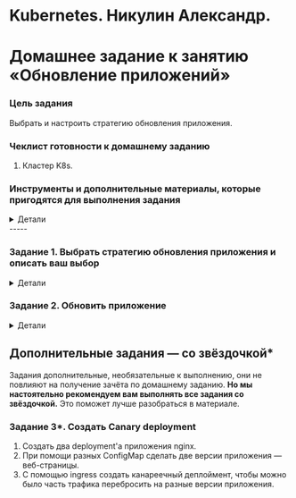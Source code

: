 # Kubernetes. Никулин Александр.
# Домашнее задание к занятию «Обновление приложений»

### Цель задания

Выбрать и настроить стратегию обновления приложения.

### Чеклист готовности к домашнему заданию

1. Кластер K8s.

### Инструменты и дополнительные материалы, которые пригодятся для выполнения задания
<details>
  <summary>Детали</summary>

1. [Документация Updating a Deployment](https://kubernetes.io/docs/concepts/workloads/controllers/deployment/#updating-a-deployment).
2. [Статья про стратегии обновлений](https://habr.com/ru/companies/flant/articles/471620/).
</details>
-----

### Задание 1. Выбрать стратегию обновления приложения и описать ваш выбор
<details>
  <summary>Детали</summary>

  1. Имеется приложение, состоящее из нескольких реплик, которое требуется обновить.
  2. Ресурсы, выделенные для приложения, ограничены, и нет возможности их увеличить.
  3. Запас по ресурсам в менее загруженный момент времени составляет 20%.
  4. Обновление мажорное, новые версии приложения не умеют работать со старыми.
  5. Вам нужно объяснить свой выбор стратегии обновления приложения.

  > Для описанных условий я рекомендую использовать стратегию Rolling Update. Эта стратегия обновления не требует значительных ресурсов и является стандартной. Поскольку ресурсы ограничены, важно использовать следующие параметры: \
  > \
  > **maxSurge: 20%** - Этот параметр позволяет запустить до 20% новых реплик приложения параллельно с текущими. Например, если у вас есть 5 реплик, то с этим параметром можно запустить еще одну реплику с новой версией приложения. \
  > **maxUnavailable: 20%** - Данный параметр позволяет временно выключить до 20% старых реплик приложения во время обновления. Например, если у вас есть 5 реплик, то во время обновления будет выключена одна реплика, чтобы дать ресурсы новой реплике. \
  > \
  > Однако, если обновление является мажорным и новые версии приложения не совместимы со старыми, можно установить параметр maxUnavailable: 100%. Это позволит не удалять старые реплики до тех пор, пока новые не будут проверены. Старые реплики будут использовать ресурсы, но если к ним не будет обращений, это не приведет к значительному потреблению ресурсов. После проверки новых реплик старые можно будет удалить. \
  > \
  > Также стоит учитывать, что обновления лучше проводить в периоды, когда кластер Kubernetes наименее загружен. \
  > \
  > Если ресурсов совсем нет, можно использовать стратегию обновления Recreate. Это приведет к остановке текущих подов и прекращению всех запросов к ним. После остановки старых подов будут созданы новые поды, а старые будут полностью удалены.
</details>

### Задание 2. Обновить приложение
<details>
  <summary>Детали</summary>

  1. Создать deployment приложения с контейнерами nginx и multitool. Версию nginx взять 1.19. Количество реплик — 5.
  2. Обновить версию nginx в приложении до версии 1.20, сократив время обновления до минимума. Приложение должно быть доступно.
  3. Попытаться обновить nginx до версии 1.28, приложение должно оставаться доступным.
  4. Откатиться после неудачного обновления.

  > Подготовил класстер + создал namespace nginx-test \
  > ![alt text](images/image100.png) \
  > Подготовил сразу три деплоя с разными версиями \
  > [nginx 1.19](src/nginx.deployment.19.yaml) \
  > [nginx 1.20](src/nginx.deployment.20.yaml) \
  > [nginx 1.28](src/nginx.deployment.28.yaml) \
  > Деплоим 1.19 версию \
  > ![alt text](images/image99.png) \
  > Пояивились 5 реплик, проверим версию
  > ![alt text](images/image98.png) \
  > Всё на месте, теперь будем деплоить 1.20 \
  > В манифесте deployment обновляю версию nginx до 1.20, а также вношу изменения в аннотацию для более ясного понимания происходящих процессов. \
  > Стратегию обновления выбираю RollingUpdate, при этом устанавливаю значение 2 для параметра maxSurge и значение 3 для параметра maxUnavailable. Это позволит сохранить работоспособность двух реплик приложения со старой версией даже в случае возникновения проблем с обновлением, обеспечивая тем самым доступность приложения. \
  > После запуска трёх реплик с новой версией nginx, две реплики со старой версией будут отключены, и вместо них будут созданы три реплики с новой версией nginx. После запуска трёх реплик с новой версией приложения, две реплики со старой версией будут уничтожены, и вместо них будут запущены две реплики с новой версией приложения. \
  > Увидим следующую картинку
  > ![alt text](images/image97.png) \
  > Проверим текущую версию и какие поды запущены, а так же как это происходило \
  > ![alt text](images/image96.png) \
  > првоерим историю \
  > ![alt text](images/image95.png) \
  > Обновляемся до версии 1.28 и видим ошибки \
  > ![alt text](images/image94.png) \
  > ![alt text](images/image93.png) \
  > Видим что 2 старых пода запущены, по остальным ошибка.  \
  > Посмотрим что по истории и откатимся  \
  > ![alt text](images/image92.png) \
  > ![alt text](images/image91.png) \
  > По скольку был откат, то 2я ревизия перехала на 4 позицию
</details>

## Дополнительные задания — со звёздочкой*

Задания дополнительные, необязательные к выполнению, они не повлияют на получение зачёта по домашнему заданию. **Но мы настоятельно рекомендуем вам выполнять все задания со звёздочкой.** Это поможет лучше разобраться в материале.   

### Задание 3*. Создать Canary deployment

1. Создать два deployment'а приложения nginx.
2. При помощи разных ConfigMap сделать две версии приложения — веб-страницы.
3. С помощью ingress создать канареечный деплоймент, чтобы можно было часть трафика перебросить на разные версии приложения.
